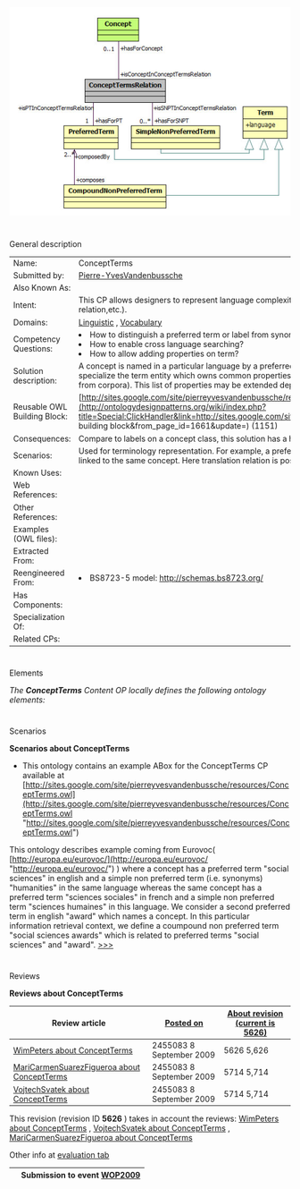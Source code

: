 [![Image:ConceptTermsPattern.jpg](images/0/09/ConceptTermsPattern.jpg)](../Image/ConceptTermsPattern.jpg "Image:ConceptTermsPattern.jpg")





# 

 General description




|  |  |
| --- | --- |
|  Name:  |  ConceptTerms  |
|  Submitted by:  | [Pierre-YvesVandenbussche](../User/Pierre-YvesVandenbussche "User:Pierre-YvesVandenbussche")  |
|  Also Known As:  |  |
|  Intent:  |  This CP allows designers to represent language complexity for concept description (preferred term, synonyms, translation relation,etc.).  |
|  Domains:  | [Linguistic](../Community/Linguistic "Community:Linguistic")  , [Vocabulary](../Community/Vocabulary "Community:Vocabulary")  |
|  Competency Questions:  | <li>       How to distinguish a preferred term or label from synonyms in order to name a concept?      </li><li>       How to enable cross language searching?      </li><li>       How to allow adding properties on term?      </li> |
|  Solution description:  |  A concept is named in a particular language by a preferred term and a set of simple non preferred terms. Those terms artifacts specialize the term entity which owns common properties for terms such as: language, source information (when creating vocabulary from corpora). This list of properties may be extended depending on vocabulary specific needs.  |
|  Reusable OWL Building Block:  | [http://sites.google.com/site/pierreyvesvandenbussche/resources/ConceptTerms.owl](http://ontologydesignpatterns.org/wiki/index.php?title=Special:ClickHandler&link=http://sites.google.com/site/pierreyvesvandenbussche/resources/ConceptTerms.owl&message=OWL building block&from_page_id=1661&update=)  (1151)  |
|  Consequences:  |  Compare to labels on a concept class, this solution has a higher data load.  |
|  Scenarios:  |  Used for terminology representation. For example, a preferred term "car" in english could be translated in "voiture" in french and linked to the same concept. Here translation relation is possible thanks to the term entity.  |
|  Known Uses:  |  |
|  Web References:  |  |
|  Other References:  |  |
|  Examples (OWL files):  |  |
|  Extracted From:  |  |
|  Reengineered From:  | <li>       BS8723-5 model:       <a class="external free" href="http://schemas.bs8723.org/" rel="nofollow" title="http://schemas.bs8723.org/">        http://schemas.bs8723.org/       </a></li> |
|  Has Components:  |  |
|  Specialization Of:  |  |
|  Related CPs:  |  |



  





# 

 Elements



_The
 __ConceptTerms__ 
 Content OP locally defines the following ontology elements:_ 




  





# 

 Scenarios




__Scenarios about ConceptTerms__ 

* This ontology contains an example ABox for the ConceptTerms CP available at [http://sites.google.com/site/pierreyvesvandenbussche/resources/ConceptTerms.owl](http://sites.google.com/site/pierreyvesvandenbussche/resources/ConceptTerms.owl "http://sites.google.com/site/pierreyvesvandenbussche/resources/ConceptTerms.owl")


 This ontology describes example coming from Eurovoc(
 [http://europa.eu/eurovoc/](http://europa.eu/eurovoc/ "http://europa.eu/eurovoc/") 
 ) where a concept has a preferred term "social sciences" in english and a simple non preferred term (i.e. synonyms) "humanities" in the same language whereas the same concept has a preferred term "sciences sociales" in french and a simple non preferred term "sciences humaines" in this language. We consider a second preferred term in english "award" which names a concept. In this particular information retrieval context, we define a coumpound non preferred term "social sciences awards" which is related to preferred terms "social sciences" and "award".
 [>>>](../Submissions/ConceptTerms/Scenario_1 "http://ontologydesignpatterns.org/wiki/Submissions:ConceptTerms/Scenario_1") 





# 

 Reviews




__Reviews about ConceptTerms__ 



|  Review article  | [Posted on](../Property/CreationDate "Property:CreationDate")  | [About revision (current is 5626)](../Property/ReviewAboutVersion "Property:ReviewAboutVersion")  |
| --- | --- | --- |
| [WimPeters about ConceptTerms](../Reviews/WimPeters_about_ConceptTerms "Reviews:WimPeters about ConceptTerms")  |  2455083  8 September 2009  |  5626  5,626  |
| [MariCarmenSuarezFigueroa about ConceptTerms](../Reviews/MariCarmenSuarezFigueroa_about_ConceptTerms "Reviews:MariCarmenSuarezFigueroa about ConceptTerms")  |  2455083  8 September 2009  |  5714  5,714  |
| [VojtechSvatek about ConceptTerms](../Reviews/VojtechSvatek_about_ConceptTerms "Reviews:VojtechSvatek about ConceptTerms")  |  2455083  8 September 2009  |  5714  5,714  |



 This revision (revision ID
 __5626__ 
 ) takes in account the reviews:
 [WimPeters about ConceptTerms](../Reviews/WimPeters_about_ConceptTerms "Reviews:WimPeters about ConceptTerms") 
 ,
 [VojtechSvatek about ConceptTerms](../Reviews/VojtechSvatek_about_ConceptTerms "Reviews:VojtechSvatek about ConceptTerms") 
 ,
 [MariCarmenSuarezFigueroa about ConceptTerms](../Reviews/MariCarmenSuarezFigueroa_about_ConceptTerms "Reviews:MariCarmenSuarezFigueroa about ConceptTerms") 




 Other info at
 [evaluation tab](http://ontologydesignpatterns.org/wiki/index.php?title=Submissions:ConceptTerms&action=evaluation "http://ontologydesignpatterns.org/wiki/index.php?title=Submissions:ConceptTerms&action=evaluation") 





  






|  |  Submission to event [WOP2009](../WOP2009 "WOP2009")  |
| --- | --- |